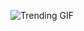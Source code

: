 
<!-- GIF_SECTION -->
![Trending GIF](https://media1.giphy.com/media/v1.Y2lkPThiYjIxNzcydHh4MmdjcjdmMTc1NmoxZ3hvODhkc3NnMmFzdGV1cWVqcjBhMzlyOSZlcD12MV9naWZzX3NlYXJjaCZjdD1n/ZVik7pBtu9dNS/giphy.gif)
<!-- END_GIF_SECTION -->
